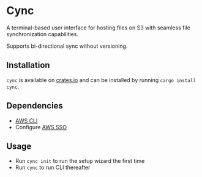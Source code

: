 # Cync 

A terminal-based user interface for hosting files on S3 with seamless file synchronization capabilities.

Supports bi-directional sync without versioning.

## Installation

`cync` is available on [crates.io](https://crates.io/crates/cync) and can be installed by running `cargo install cync`.

## Dependencies
- [AWS CLI](https://docs.aws.amazon.com/cli/latest/userguide/cli-chap-welcome.html)
- Configure [AWS SSO](https://docs.aws.amazon.com/cli/latest/userguide/cli-configure-sso.html)

## Usage
- Run `cync init` to run the setup wizard the first time
- Run `cync` to run CLI thereafter
